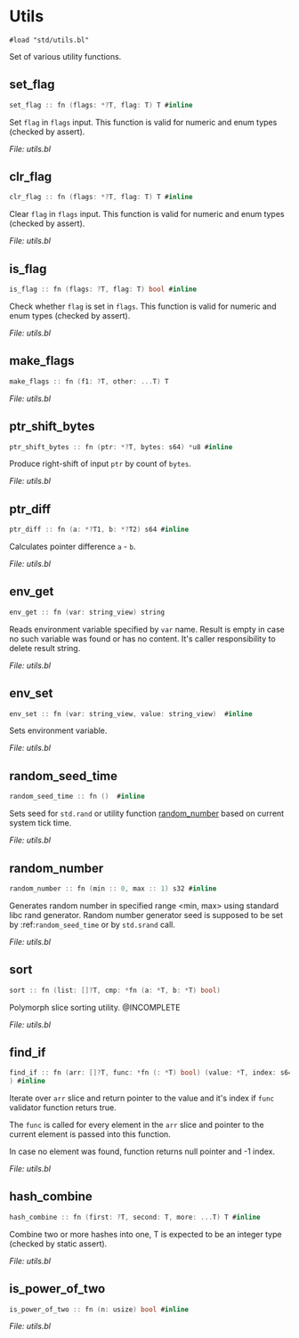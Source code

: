 # Utils

`#load "std/utils.bl"`

Set of various utility functions.

## set_flag

```c
set_flag :: fn (flags: *?T, flag: T) T #inline
```

Set `flag` in `flags` input. This function is valid for numeric and enum types (checked by assert).



*File: utils.bl*


## clr_flag

```c
clr_flag :: fn (flags: *?T, flag: T) T #inline
```

Clear `flag` in `flags` input. This function is valid for numeric and enum types (checked by assert).



*File: utils.bl*


## is_flag

```c
is_flag :: fn (flags: ?T, flag: T) bool #inline
```

Check whether `flag` is set in `flags`. This function is valid for numeric and enum types 
(checked by assert).




*File: utils.bl*


## make_flags

```c
make_flags :: fn (f1: ?T, other: ...T) T
```



*File: utils.bl*


## ptr_shift_bytes

```c
ptr_shift_bytes :: fn (ptr: *?T, bytes: s64) *u8 #inline
```

Produce right-shift of input `ptr` by count of `bytes`.



*File: utils.bl*


## ptr_diff

```c
ptr_diff :: fn (a: *?T1, b: *?T2) s64 #inline
```

Calculates pointer difference `a` - `b`.



*File: utils.bl*


## env_get

```c
env_get :: fn (var: string_view) string
```

Reads environment variable specified by `var` name. Result is empty in case no such variable was 
found or has no content. It's caller responsibility to delete result string.




*File: utils.bl*


## env_set

```c
env_set :: fn (var: string_view, value: string_view)  #inline
```

Sets environment variable.



*File: utils.bl*


## random_seed_time

```c
random_seed_time :: fn ()  #inline
```

Sets seed for `std.rand` or utility function [random_number](#random_number) based on current 
system tick time.




*File: utils.bl*


## random_number

```c
random_number :: fn (min :: 0, max :: 1) s32 #inline
```

Generates random number in specified range <min, max> using standard libc rand generator.
Random number generator seed is supposed to be set by :ref:`random_seed_time` or by `std.srand` 
call.




*File: utils.bl*


## sort

```c
sort :: fn (list: []?T, cmp: *fn (a: *T, b: *T) bool) 
```

Polymorph slice sorting utility.
@INCOMPLETE




*File: utils.bl*


## find_if

```c
find_if :: fn (arr: []?T, func: *fn (: *T) bool) (value: *T, index: s64
) #inline
```

Iterate over `arr` slice and return pointer to the value and it's index if `func` validator
function returs true.

The `func` is called for every element in the `arr` slice and pointer to the current element
is passed into this function.

In case no element was found, function returns null pointer and -1 index.




*File: utils.bl*


## hash_combine

```c
hash_combine :: fn (first: ?T, second: T, more: ...T) T #inline
```

Combine two or more hashes into one, T is expected to be an integer type (checked by static
assert).




*File: utils.bl*


## is_power_of_two

```c
is_power_of_two :: fn (n: usize) bool #inline
```



*File: utils.bl*

